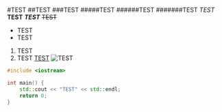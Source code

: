 #TEST
##TEST
###TEST
#####TEST
######TEST
#######TEST
*TEST*
**TEST**
***TEST***
~~TEST~~
- TEST
 - TEST
1. TEST
2. TEST
[TEST](https://github.com)
![TEST]([https://github.com](https://wiki.lynxmotion.com/info/wiki/lynxmotion/download/lynxmotion-wiki-attachments/WebHome/GitHub-logo.png))
```cpp
#include <iostream>

int main() {
    std::cout << "TEST" << std::endl;
    return 0;
}
